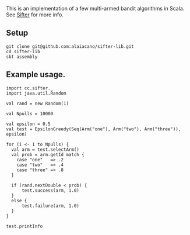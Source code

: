 This is an implementation of a few multi-armed bandit algorithms in Scala. See [Sifter](http://www.sifter.cc) for more info.

## Setup

    git clone git@github.com:alaiacano/sifter-lib.git
    cd sifter-lib
    sbt assembly

## Example usage.

    import cc.sifter._
    import java.util.Random

    val rand = new Random(1)

    val Npulls = 10000

    val epsilon = 0.5
    val test = EpsilonGreedy(Seq(Arm("one"), Arm("two"), Arm("three")), epsilon)

    for (i <- 1 to Npulls) {
      val arm = test.selectArm()
      val prob = arm.getId match {
        case "one"   => .2
        case "two"   => .4
        case "three" => .8
      }

      if (rand.nextDouble < prob) {
          test.success(arm, 1.0)
      }
      else {
          test.failure(arm, 1.0)
      }
    }

    test.printInfo
